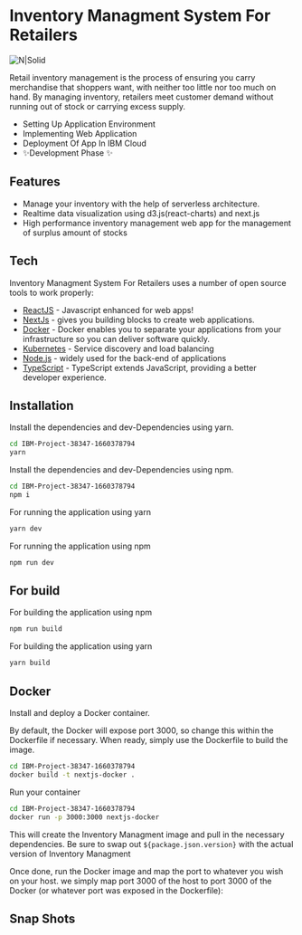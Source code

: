 # Inventory Managment System For Retailers


![N|Solid](https://www.pngitem.com/pimgs/m/212-2120596_ibm-cloud-logo-circle-hd-png-download.png)

Retail inventory management is the process of ensuring you carry merchandise that shoppers want, with neither too little nor too much on hand. By managing inventory, retailers meet customer demand without running out of stock or carrying excess supply.

- Setting Up Application Environment
- Implementing Web Application
- Deployment Of App In IBM Cloud
- ✨Development Phase ✨

## Features

- Manage your inventory with the help of serverless architecture.
- Realtime data visualization using d3.js(react-charts) and next.js 
- High performance inventory management web app for the management of surplus  amount of stocks



## Tech

Inventory Managment System For Retailers uses a number of open source tools to work properly:

- [ReactJS](https://reactjs.org/) - Javascript enhanced for web apps!
- [NextJs](https://nextjs.org/) - gives you building blocks to create web applications.
- [Docker](https://www.docker.com/) - Docker enables you to separate your applications from your infrastructure so you can deliver software quickly.
- [Kubernetes](https://kubernetes.io/) - Service discovery and load balancing 
- [Node.js] - widely used for the back-end of applications
- [TypeScript](https://www.typescriptlang.org/) - TypeScript extends JavaScript, providing a better developer experience.




## Installation



Install the dependencies and dev-Dependencies using yarn.

```sh
cd IBM-Project-38347-1660378794
yarn
```
Install the dependencies and dev-Dependencies using npm.
```sh
cd IBM-Project-38347-1660378794
npm i
```

For running the application using yarn
```sh
yarn dev
```
For running the application using npm
```sh
npm run dev
```
## For build
For building the application using npm
```sh
npm run build
```
For building the application using yarn
```sh
yarn build
```




## Docker
 Install and deploy  a Docker container.

By default, the Docker will expose port 3000, so change this within the
Dockerfile if necessary. When ready, simply use the Dockerfile to
build the image.

```sh
cd IBM-Project-38347-1660378794
docker build -t nextjs-docker .
```

Run your container
```sh
cd IBM-Project-38347-1660378794
docker run -p 3000:3000 nextjs-docker
```


This will create the Inventory Managment image and pull in the necessary dependencies.
Be sure to swap out `${package.json.version}` with the actual
version of Inventory Managment

Once done, run the Docker image and map the port to whatever you wish on
your host. we simply map port 3000 of the host to
port 3000 of the Docker (or whatever port was exposed in the Dockerfile):



## Snap Shots


[//]: # (These are reference links used in the body of this note and get stripped out when the markdown processor does its job. There is no need to format nicely because it shouldn't be seen. Thanks SO - http://stackoverflow.com/questions/4823468/store-comments-in-markdown-syntax)

   [dill]: <https://github.com/joemccann/dillinger>
   [git-repo-url]: <https://github.com/joemccann/dillinger.git>
   [john gruber]: <http://daringfireball.net>
   [df1]: <http://daringfireball.net/projects/markdown/>
   [markdown-it]: <https://github.com/markdown-it/markdown-it>
   [Ace Editor]: <http://ace.ajax.org>
   [node.js]: <http://nodejs.org>
   [Twitter Bootstrap]: <http://twitter.github.com/bootstrap/>
   [jQuery]: <http://jquery.com>
   [@tjholowaychuk]: <http://twitter.com/tjholowaychuk>
   [express]: <http://expressjs.com>
   [AngularJS]: <http://angularjs.org>
   [Gulp]: <http://gulpjs.com>

   [PlDb]: <https://github.com/joemccann/dillinger/tree/master/plugins/dropbox/README.md>
   [PlGh]: <https://github.com/joemccann/dillinger/tree/master/plugins/github/README.md>
   [PlGd]: <https://github.com/joemccann/dillinger/tree/master/plugins/googledrive/README.md>
   [PlOd]: <https://github.com/joemccann/dillinger/tree/master/plugins/onedrive/README.md>
   [PlMe]: <https://github.com/joemccann/dillinger/tree/master/plugins/medium/README.md>
   [PlGa]: <https://github.com/RahulHP/dillinger/blob/master/plugins/googleanalytics/README.md>
